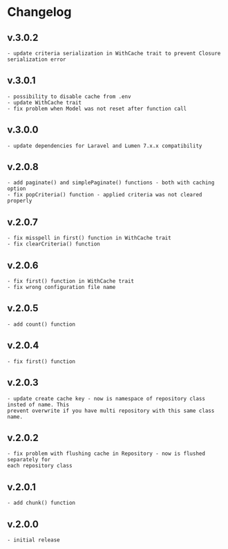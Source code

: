 # Changelog
## v.3.0.2
    - update criteria serialization in WithCache trait to prevent Closure serialization error
## v.3.0.1
    - possibility to disable cache from .env
    - update WithCache trait
    - fix problem when Model was not reset after function call
## v.3.0.0
    - update dependencies for Laravel and Lumen 7.x.x compatibility
## v.2.0.8
    - add paginate() and simplePaginate() functions - both with caching option
    - fix popCriteria() function - applied criteria was not cleared properly
## v.2.0.7
    - fix misspell in first() function in WithCache trait
    - fix clearCriteria() function
## v.2.0.6
    - fix first() function in WithCache trait
    - fix wrong configuration file name
## v.2.0.5
    - add count() function
## v.2.0.4
    - fix first() function
## v.2.0.3
    - update create cache key - now is namespace of repository class insted of name. This
    prevent overwrite if you have multi repository with this same class name.
## v.2.0.2
    - fix problem with flushing cache in Repository - now is flushed separately for
    each repository class
## v.2.0.1
    - add chunk() function
## v.2.0.0
    - initial release 